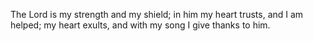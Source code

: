 The Lord is my strength and my shield; in him my heart trusts, and I am helped; my heart exults, and with my song I give thanks to him.
